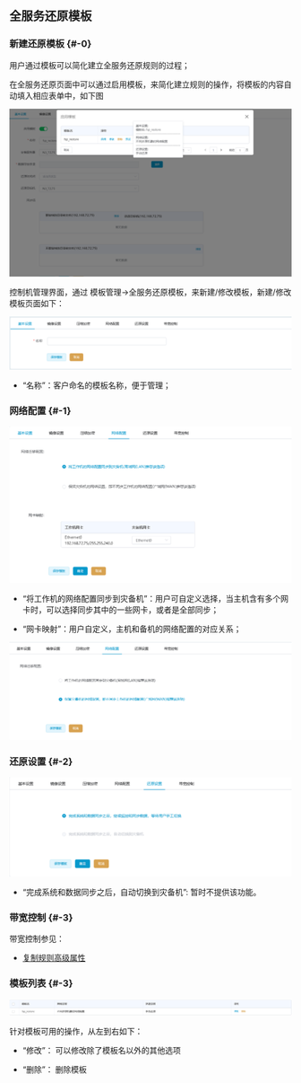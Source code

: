 ## 全服务还原模板

### 新建还原模板 {#-0}

用户通过模板可以简化建立全服务还原规则的过程；

在全服务还原页面中可以通过启用模板，来简化建立规则的操作，将模板的内容自动填入相应表单中，如下图

![](/assets/v7.0.20181009017.png)

控制机管理界面，通过 模板管理-&gt;全服务还原模板，来新建/修改模板，新建/修改模板页面如下：

![](/assets/v7.0.20181009022.png)

* “名称”：客户命名的模板名称，便于管理；

### 网络配置 {#-1}

![](/assets/v7.0.20181009018.png)

* “将工作机的网络配置同步到灾备机”：用户可自定义选择，当主机含有多个网卡时，可以选择同步其中的一些网卡，或者是全部同步；

* “网卡映射”：用户自定义，主机和备机的网络配置的对应关系；

![](/assets/v7.0.20181009019.png)

### 还原设置 {#-2}

![](/assets/v7.0.20181009020.png)

* “完成系统和数据同步之后，自动切换到灾备机”: 暂时不提供该功能。

### 带宽控制 {#-3}

带宽控制参见：

* [复制规则高级属性](/coopy_cdp/advance_settings.md)

### 模板列表 {#-3}

![](/assets/v7.0.20181009021.png)

针对模板可用的操作，从左到右如下：

* “修改”： 可以修改除了模板名以外的其他选项

* “删除”： 删除模板
